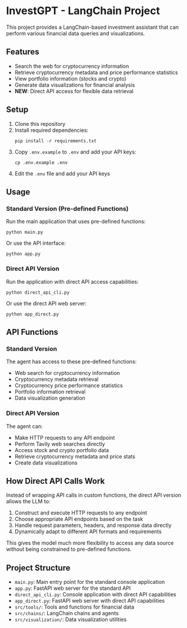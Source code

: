 # InvestGPT - LangChain Project

This project provides a LangChain-based investment assistant that can perform various financial data queries and visualizations.

## Features

- Search the web for cryptocurrency information
- Retrieve cryptocurrency metadata and price performance statistics
- View portfolio information (stocks and crypto)
- Generate data visualizations for financial analysis
- **NEW**: Direct API access for flexible data retrieval

## Setup

1. Clone this repository
2. Install required dependencies:
   ```
   pip install -r requirements.txt
   ```
3. Copy `.env.example` to `.env` and add your API keys:
   ```
   cp .env.example .env
   ```
4. Edit the `.env` file and add your API keys

## Usage

### Standard Version (Pre-defined Functions)

Run the main application that uses pre-defined functions:

```
python main.py
```

Or use the API interface:

```
python app.py
```

### Direct API Version

Run the application with direct API access capabilities:

```
python direct_api_cli.py
```

Or use the direct API web server:

```
python app_direct.py
```

## API Functions

### Standard Version

The agent has access to these pre-defined functions:
- Web search for cryptocurrency information
- Cryptocurrency metadata retrieval
- Cryptocurrency price performance statistics
- Portfolio information retrieval
- Data visualization generation

### Direct API Version

The agent can:
- Make HTTP requests to any API endpoint
- Perform Tavily web searches directly
- Access stock and crypto portfolio data
- Retrieve cryptocurrency metadata and price stats
- Create data visualizations

## How Direct API Calls Work

Instead of wrapping API calls in custom functions, the direct API version allows the LLM to:

1. Construct and execute HTTP requests to any endpoint
2. Choose appropriate API endpoints based on the task
3. Handle request parameters, headers, and response data directly
4. Dynamically adapt to different API formats and requirements

This gives the model much more flexibility to access any data source without being constrained to pre-defined functions.

## Project Structure

- `main.py`: Main entry point for the standard console application
- `app.py`: FastAPI web server for the standard API
- `direct_api_cli.py`: Console application with direct API capabilities
- `app_direct.py`: FastAPI web server with direct API capabilities
- `src/tools/`: Tools and functions for financial data
- `src/chains/`: LangChain chains and agents
- `src/visualization/`: Data visualization utilities 